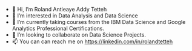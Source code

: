 - 👋 Hi, I’m Roland Antieaye Addy Tetteh
- 👀 I’m interested in Data Analysis and Data Science
- 🌱 I’m currently taking courses from the IBM Data Science and Google Analytics Professional Certifications.
- 💞️ I’m looking to collaborate on Data Science Projects.
- 📫 You can can reach me on https://linkedin.com/in/rolandtetteh

<!---
Roland-Addy/Roland-Addy is a ✨ special ✨ repository because its `README.md` (this file) appears on your GitHub profile.
You can click the Preview link to take a look at your changes.
--->
